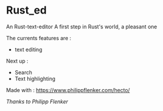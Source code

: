 # Rust_ed
An Rust-text-editor
A first step in Rust's world, a pleasant one

The currents features are : 
- text editing

Next up :
- Search
- Text highlighting

Made with : https://www.philippflenker.com/hecto/
  
*Thanks to Philipp Flenker*
